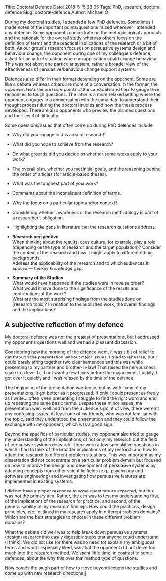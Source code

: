 Title: Doctoral Defence
Date: 2018-5-15 23:05
Tags: PhD, research, doctoral defence
Slug: doctoral-defence
Author: Michael O

During my doctoral studies, I attended a few PhD defences. Sometimes I made notes of the important points/questions raised whenever I attended any defence. Some opponents concentrate on the methodological approach and the rationale for the overall study, whereas others focus on the definition of terms and the practical implications of the research or a bit of both. As our group's research focuses on persuasive systems design and behaviour change, the opponent during one of my colleague's defence, asked for an actual situation where an application could change behaviour. This was not about one particular system, rather a broader view of the effectiveness of persuasive/behaviour change support systems.    

Defences also differ in their format depending on the opponent. Some are like a debate whereas others are more of a conversation. In the former, the opponent tests the pressure points of the candidate and tries to gauge their responses to tough questions. The latter is a more relaxed setting where the opponent engages in a conversation with the candidate to understand their thought process during the doctoral studies and how the thesis process developed. There are also opponents who preview the planned questions and their level of difficulty.    

Some questions/issues that often come up during PhD defences include:

* Why did you engage in this area of research?
* What did you hope to achieve from the research?
* On what grounds did you decide on whether some works apply to your work?
* The overall plan, whether you met initial goals, and the reasoning behind the order of articles (for article-based theses).
* What was the toughest part of your work? 
* Comments about the inconsistent definition of terms.
* Why the focus on a particular topic and/or context?
* Considering whether awareness of the research methodology is part of a researcher’s obligation.
* Highlighting the gaps in literature that the research questions address. 

* **Research perspective**  
When thinking about the results, does culture, for example, play a role (depending on the type of research and the target population)? Consider the context of the research and how it might apply to different ethnic backgrounds.    
Address the applicability of the research and to which audiences it applies — the key knowledge gap.

* **Summary of the Studies**  
What would have happened if the studies were in reverse order?   
What would it have done to the significance of the results and contributions of the work?   
What are the most surprising findings from the studies done on [research topic]? In relation to the published work, the overall findings and the implications?


## A subjective reflection of my defence
My doctoral defence was not the greatest of presentations, but I addressed my opponent's questions well and we had a pleasant discussion.

Considering how the morning of the defence went, it was a bit of relief to get through the presentation without major issues. I tried to rehearse, but I could barely string together two clear sentences and this was while presenting to my partner and brother-in-law! That raised the nervousness scale to a level I did not want a few hours before the major event. Luckily, I got over it quickly and I was relaxed by the time of the defence.

The beginning of the presentation was tense, but as with many of my presentations, it got better as it progressed. If only I could present as freely as I write... often when presenting I struggle to find the right word and end up repeating the same basic terms. Despite these minor issues, the presentation went well and from the audience's point of view, there weren't any confusing issues. At least one of my friends, who was not familiar with the topic, said they understood the presentation and they could follow the exchange with my opponent, which was a good sign.


Beyond the specifics of particular studies, my opponent also tried to gauge my understanding of the implications, of not only my research but the field of persuasive systems research. There were a few speculative questions in which I had to think of the broader implications of my research and how to adapt the research to different problem situations. This was important as my dissertation did not concentrate on a particular problem domain but focused on how to improve the design and development of persuasive systems by adapting concepts from other scientific fields (e.g., psychology and software engineering) and investigating how persuasive features are implemented in existing systems.

I did not have a proper response to some questions as expected, but this was not the primary aim. Rather, the aim was to test my understanding first, of the implications of the research for practice, and second, of the generalisability of my research' findings. How could the practices, design principles, etc., outlined in my research apply in different problem domains? Which are the best strategies to choose in these different problem domains? 

What the debate did well was to help break down persuasive systems (design) research into easily digestible steps that anyone could understand (I think). We did not use (or there was no need to) explain any ambiguous terms and what I especially liked, was that the opponent did not delve too much into the research method. We spent little time, in contrast to some defences, about the why this over that method type of questions.

Now comes the tough part of how to move beyond/extend the studies and come up with new research directions 🙂








